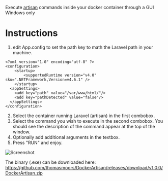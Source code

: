 Execute [artisan](https://laravel.com/docs/master/artisan) commands inside your docker container through a GUI
Windows only

# Instructions
1. edit App.config to set the path key to math the Laravel path in your machine.
```
<?xml version="1.0" encoding="utf-8" ?>
<configuration>
    <startup> 
        <supportedRuntime version="v4.0" sku=".NETFramework,Version=v4.6.1" />
    </startup>
  <appSettings>
    <add key="path" value="/var/www/html/"/>
    <add key="pathDetected" value="false"/>
  </appSettings>
</configuration>
```
2. Select the container running Laravel (artisan) in the first combobox.
3. Select the command you wish to execute in the second combobox. You should see the description of the command appear at the top of the window.
4. Optionally add additional arguments in the textbox.
5. Press "RUN" and enjoy.

![Screenshot](https://i.imgur.com/VGx6cYJ.png)


The binary (.exe) can be downloaded here: https://github.com/thomasmoors/DockerArtisan/releases/download/v1.0.0/DockerArtisan.zip
